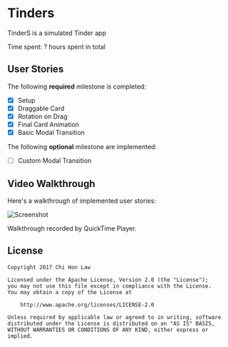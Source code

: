 # Tinders

TinderS is a simulated Tinder app 

Time spent: ? hours spent in total

## User Stories

The following **required** milestone is completed:

- [X] Setup
- [X] Draggable Card
- [X] Rotation on Drag
- [X] Final Card Animation
- [X] Basic Modal Transition

The following **optional** milestone are implemented:

- [ ] Custom Modal Transition

## Video Walkthrough 

Here's a walkthrough of implemented user stories:

![Screenshot](walkthrough.gif)

Walkthrough recorded by QuickTime Player.

## License

    Copyright 2017 Chi Hon Law

    Licensed under the Apache License, Version 2.0 (the "License");
    you may not use this file except in compliance with the License.
    You may obtain a copy of the License at

        http://www.apache.org/licenses/LICENSE-2.0

    Unless required by applicable law or agreed to in writing, software
    distributed under the License is distributed on an "AS IS" BASIS,
    WITHOUT WARRANTIES OR CONDITIONS OF ANY KIND, either express or implied.